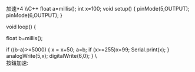 加速*4
\\\C++
float a=millis();
int x=100;
void setup() {
  pinMode(5,OUTPUT); 
  pinMode(6,OUTPUT); 
}


void loop() {
  
float b=millis();

 if ((b-a)>=5000)
 {
  x = x+50;
  a=b;
  if (x>=255)x=99;
  Serial.print(x);
 }
 analogWrite(5,x);
 digitalWrite(6,0);
 }
 \\\
 按鈕加速:
 

